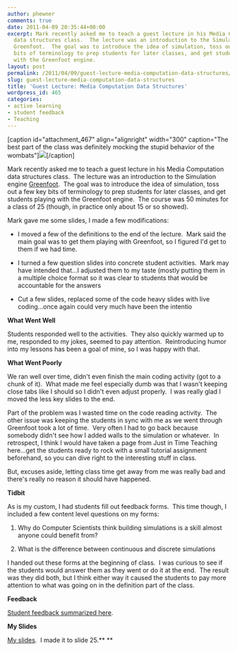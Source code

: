 ```yaml
---
author: phewner
comments: true
date: 2011-04-09 20:35:44+00:00
excerpt: Mark recently asked me to teach a guest lecture in his Media Computation
  data structures class.  The lecture was an introduction to the Simulation engine
  Greenfoot.  The goal was to introduce the idea of simulation, toss out a few key
  bits of terminology to prep students for later classes, and get students playing
  with the Greenfoot engine.
layout: post
permalink: /2011/04/09/guest-lecture-media-computation-data-structures/
slug: guest-lecture-media-computation-data-structures
title: 'Guest Lecture: Media Computation Data Structures'
wordpress_id: 465
categories:
- active learning
- student feedback
- Teaching
---
```


[caption id="attachment_467" align="alignright" width="300" caption="The best part of the class was definitely mocking the stupid behavior of the wombats"][![](http://hewner.com/wp-content/uploads/2011/04/wombat-300x300.png)](http://hewner.com/wp-content/uploads/2011/04/wombat.png)[/caption]

Mark recently asked me to teach a guest lecture in his Media Computation data structures class.  The lecture was an introduction to the Simulation engine [Greenfoot](http://greenfoot.org).  The goal was to introduce the idea of simulation, toss out a few key bits of terminology to prep students for later classes, and get students playing with the Greenfoot engine.  The course was 50 minutes for a class of 25 (though, in practice only about 15 or so showed).

Mark gave me some slides, I made a few modifications:



	
  * I moved a few of the definitions to the end of the lecture.  Mark said the main goal was to get them playing with Greenfoot, so I figured I'd get to them if we had time.

	
  * I turned a few question slides into concrete student activities.  Mark may have intended that...I adjusted them to my taste (mostly putting them in a multiple choice format so it was clear to students that would be accountable for the answers

	
  * Cut a few slides, replaced some of the code heavy slides with live coding...once again could very much have been the intentio


**What Went Well**

Students responded well to the activities.  They also quickly warmed up to me, responded to my jokes, seemed to pay attention.  Reintroducing humor into my lessons has been a goal of mine, so I was happy with that.

**What Went Poorly**

We ran well over time, didn't even finish the main coding activity (got to a chunk of it).  What made me feel especially dumb was that I wasn't keeping close tabs like I should so I didn't even adjust properly.  I was really glad I moved the less key slides to the end.

Part of the problem was I wasted time on the code reading activity.  The other issue was keeping the students in sync with me as we went through Greenfoot took a lot of time.  Very often I had to go back because somebody didn't see how I added walls to the simulation or whatever.  In retrospect, I think I would have taken a page from Just in Time Teaching here...get the students ready to rock with a small tutorial assignment beforehand, so you can dive right to the interesting stuff in class.

But, excuses aside, letting class time get away from me was really bad and there's really no reason it should have happened.

**Tidbit**

As is my custom, I had students fill out feedback forms.  This time though, I included a few content level questions on my forms:



	
  1. Why do Computer Scientists think building simulations is a skill almost anyone could benefit from?

	
  2. What is the difference between continuous and discrete simulations


I handed out these forms at the beginning of class.  I was curious to see if the students would answer them as they went or do it at the end.  The result was they did both, but I think either way it caused the students to pay more attention to what was going on in the definition part of the class.

**Feedback**

[Student feedback summarized here](https://spreadsheets.google.com/pub?hl=en&hl=en&key=0Ajy7KJkG2NnQdHZQX2cxNmJSRnoyWkdoR29EZzVUeEE&output=html).

**My Slides**

[My slides](http://hewner.com/wp-content/uploads/2011/04/hewner-Ch14-IntroToSimulationsWithGreenfoot.pptx).  I made it to slide 25.**
**
